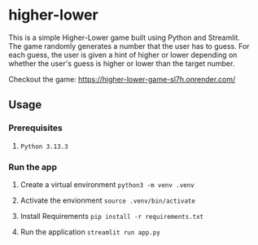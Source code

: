 # higher-lower
This is a simple Higher-Lower game built using Python and Streamlit.<br>
The game randomly generates a number that the user has to guess. For each guess, the user is given a hint of higher or lower depending on whether the user's guess is higher or lower than the target number.

Checkout the game: https://higher-lower-game-sl7h.onrender.com/

## Usage

### Prerequisites

1. `Python 3.13.3`

### Run the app

1. Create a virtual environment
    `python3 -m venv .venv`

2. Activate the envionment
    `source .venv/bin/activate`

3. Install Requirements
    `pip install -r requirements.txt`

4. Run the application
    `streamlit run app.py`


